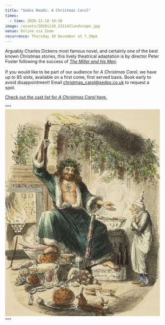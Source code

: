 ```yaml
---
title: "Sedos Reads: A Christmas Carol"
times:
  - time: 2020-12-10 19:30
image: /assets/20201118_231141landscape.jpg
venue: Online via Zoom
recurrence: Thursday 10 December at 7.30pm
---
```

Arguably Charles Dickens most famous novel, and certainly one of the best known Christmas stories, this lively theatrical adaptation is by director Peter Foster following the success of *[The Miller and his Men](https://sedos.co.uk/news/2020-11-05-the-miller-and-his-men-cast-announced)*. \
\
If you would like to be part of our audience for *A Christmas Carol*, we have up to 85 slots, available on a first come, first served basis. Book early to avoid disappointment! Email [christmas_carol@sedos.co.uk](mailto:christmas_carol@sedos.co.uk) to request a spot. 

[Check out the cast list for *A Christmas Carol* here. ](https://sedos.co.uk/news/2020-11-30-a-christmas-carol-cast)

^^^ ![](/assets/20201118_231141-2full.jpg)
^^^